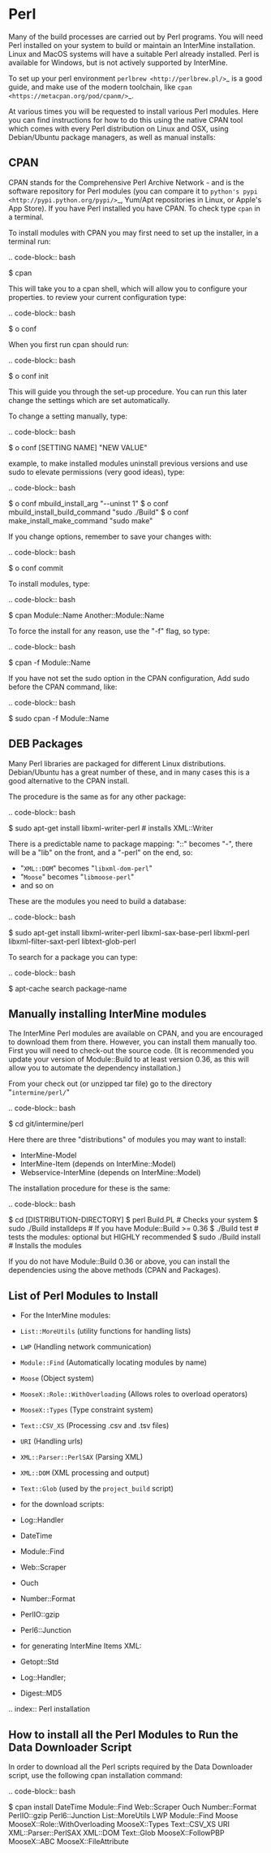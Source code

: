 Perl
===========

Many of the build processes are carried out by Perl programs. You will need Perl
installed on your system to build or maintain an InterMine installation. Linux
and MacOS systems will have a suitable Perl already installed. Perl is available for Windows,
but is not actively supported by InterMine.

To set up your perl environment `perlbrew <http://perlbrew.pl/>`_ is a good guide, and
make use of the modern toolchain, like `cpan <https://metacpan.org/pod/cpanm/>`_.

At various times you will be requested to install various Perl modules. Here you can
find instructions for how to do this using the native CPAN tool which comes with every
Perl distribution on Linux and OSX, using Debian/Ubuntu package managers, as well as manual installs:

CPAN
----------------------------

CPAN stands for the Comprehensive Perl Archive Network - and is the software repository for
Perl modules (you can compare it to `python's pypi <http://pypi.python.org/pypi/>`_, Yum/Apt
repositories in Linux, or Apple's App Store). If you have Perl  installed you have CPAN. 
To check type `cpan` in a terminal.

To install modules with CPAN you may first need to set up the installer, in a terminal run:

.. code-block:: bash

  $ cpan

This will take you to a cpan shell, which will allow you to configure your properties. to review your current configuration type:

.. code-block:: bash

  $ o conf

When you first run cpan should run:

.. code-block:: bash

  $ o conf init

This will guide you through the set-up procedure. You can run this later change the settings which are set automatically.

To change a setting manually, type:

.. code-block:: bash

  $ o conf [SETTING NAME] "NEW VALUE"


example, to make installed modules uninstall previous versions and use sudo to elevate permissions (very good ideas), type:

.. code-block:: bash

  $ o conf mbuild_install_arg "--uninst 1"
  $ o conf mbuild_install_build_command "sudo ./Build"
  $ o conf make_install_make_command "sudo make"

If you change options, remember to save your changes with:

.. code-block:: bash

   $ o conf commit

To install modules, type:

.. code-block:: bash

  $ cpan Module::Name Another::Module::Name

To force the install for any reason, use the "-f" flag, so type:

.. code-block:: bash

  $ cpan -f Module::Name

If you have not set the sudo option in the CPAN configuration, Add sudo before the CPAN command, like:

.. code-block:: bash

  $ sudo cpan -f Module::Name

DEB Packages
-------------------

Many Perl libraries are packaged for different Linux distributions. Debian/Ubuntu has a great number of these, and in many cases this is a good alternative to the CPAN install. 

The procedure is the same as for any other package:

.. code-block:: bash

  $ sudo apt-get install libxml-writer-perl # installs XML::Writer

There is a predictable name to package mapping: "::" becomes "-", there will be a "lib" on the front, and a "-perl" on the end, so:

* "`XML::DOM`" becomes "`libxml-dom-perl`"
* "`Moose`" becomes "`libmoose-perl`"
* and so on

These are the modules you need to build a database:

.. code-block:: bash

  $ sudo apt-get install libxml-writer-perl libxml-sax-base-perl libxml-perl libxml-filter-saxt-perl libtext-glob-perl


To search for a package you can type:

.. code-block:: bash

  $ apt-cache search package-name

Manually installing InterMine modules
-------------------------------------------------

The InterMine Perl modules are available on CPAN, and you are encouraged to download them from there. However, you can install them manually too. First you will need to check-out the source code. (It is recommended you update your version of Module::Build to at least version 0.36, as this will allow you to automate the dependency installation.)

From your check out (or unzipped tar file) go to the directory "`intermine/perl/`"

.. code-block:: bash

  $ cd git/intermine/perl

Here there are three "distributions" of modules you may want to install:

* InterMine-Model
* InterMine-Item (depends on InterMine::Model)
* Webservice-InterMine (depends on InterMine::Model)

The installation procedure for these is the same:

.. code-block:: bash

  $ cd [DISTRIBUTION-DIRECTORY]
  $ perl Build.PL            # Checks your system
  $ sudo ./Build installdeps # If you have Module::Build >= 0.36
  $ ./Build test             # tests the modules: optional but HIGHLY recommended
  $ sudo ./Build install     # Installs the modules

If you do not have Module::Build 0.36 or above, you can install the
dependencies using the above methods (CPAN and Packages).

List of Perl Modules to Install
---------------------------------------------

* For the InterMine modules:

 * `List::MoreUtils` (utility functions for handling lists)
 * `LWP` (Handling network communication)
 * `Module::Find` (Automatically locating modules by name)
 * `Moose` (Object system)
 * `MooseX::Role::WithOverloading` (Allows roles to overload operators)
 * `MooseX::Types` (Type constraint system)
 * `Text::CSV_XS` (Processing .csv and .tsv files)
 * `URI` (Handling urls)
 * `XML::Parser::PerlSAX` (Parsing XML)
 * `XML::DOM` (XML processing and output)
 * `Text::Glob` (used by the `project_build` script)

* for the download scripts:

 * Log::Handler
 * DateTime
 * Module::Find
 * Web::Scraper
 * Ouch
 * Number::Format
 * PerlIO::gzip
 * Perl6::Junction 

* for generating InterMine Items XML:

 * Getopt::Std
 * Log::Handler;
 * Digest::MD5

.. index:: Perl installation

How to install all the Perl Modules to Run the Data Downloader Script
----------------------------------------------------------------------

In order to download all the Perl scripts required by the Data Downloader script, use the following cpan installation command:

.. code-block:: bash

  $ cpan install DateTime Module::Find Web::Scraper Ouch Number::Format PerlIO::gzip Perl6::Junction List::MoreUtils LWP Module::Find Moose MooseX::Role::WithOverloading MooseX::Types Text::CSV_XS URI XML::Parser::PerlSAX XML::DOM Text::Glob MooseX::FollowPBP MooseX::ABC MooseX::FileAttribute
